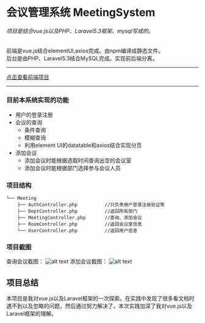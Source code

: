 # 会议管理系统 MeetingSystem
###### 项目是结合vue.js以及PHP、Laravel5.3框架、mysql写成的。

前端是vue.js结合elementUI,axios完成。由npm编译成静态文件。  
后台是由PHP、Laravel5.3结合MySQL完成。实现前后端分离。

---
[点击查看前端项目](https://github.com/a365893296/meeting)

---

 
### 目前本系统实现的功能 
* 用户的登录注册   
* 会议的查询
  - 条件查询
  - 模糊查询
  - 利用element UI的datatable和axios结合实现分页
* 添加会议
  - 添加会议时能根据选取时间查询出空的会议室
  - 添加会议时能根据部门选择参与会议人员

### 项目结构

```
└── Meeting    
    ├── AuthController.php          //只负责用户登录注册验证等    
    ├── DeptController.php		    //返回所有部门  
    ├── MeetingController.php		//查询、添加会议  
    ├── RoomController.php		    //返回会议室信息  
    └── UserController.php		    //返回用户信息  

```

### 项目截图
查询会议截图：
![alt text](/Users/nikejin/Desktop/meetingSystem1.jpg "查询会议截图")
添加会议截图：
![alt text](/Users/nikejin/Desktop/meetingSystem2.png "添加会议截图")

## 项目总结
本项目是我对vue.js以及Laravel框架的一次探索。在实践中发现了很多看文档时遇不到以及忽略的问题，然后通过努力解决了。本次实践加深了我对vue.js以及Laravel框架的理解。


